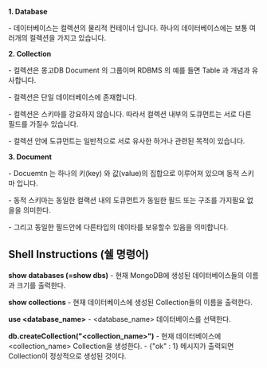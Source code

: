 **1. Database**

\- 데이터베이스는 컬렉션의 물리적 컨테이너 입니다. 하나의 데이터베이스에는 보통 여러개의 컬렉션을 가지고 있습니다.



**2. Collection**

\- 컬렉션은 몽고DB Document 의 그룹이며 RDBMS 의 예를 들면 Table 과 개념과 유사합니다.

\- 컬렉션은 단일 데이터베이스에 존재합니다.

\- 컬렉션은 스키마를 강요하지 않습니다. 따라서 컬렉션 내부의 도큐먼트는 서로 다른 필드를 가질수 있습니다.

\- 컬렉션 안에 도큐먼트는 일반적으로 서로 유사한 하거나 관련된 목적이 있습니다.



**3. Document**

\- Docuemtn 는 하나의 키(key) 와 값(value)의 집합으로 이루어져 있으며 동적 스키마 입니다.

\- 동적 스키마는 동일한 컬랙션 내의 도큐먼트가 동일한 필드 또는 구조를 가지필요 없을을 의미한다.

\- 그리고 동일한 필드안에 다른타입의 데이타를 보유할수 있음을 의미합니다.





## Shell Instructions (쉘 명령어)

**show databases (=show dbs)**
\- 현재 MongoDB에 생성된 데이터베이스들의 이름과 크기를 출력한다.

**show collections**
\- 현재 데이터베이스에 생성된 Collection들의 이름을 출력한다.

**use <database_name>**
\- <database_name> 데이터베이스를 선택한다.

**db.createCollection("<collection_name>")**
\- 현재 데이터베이스에 <collection_name> Collection을 생성한다.
\- {"ok" : 1} 메시지가 출력되면 Collection이 정상적으로 생성된 것이다.